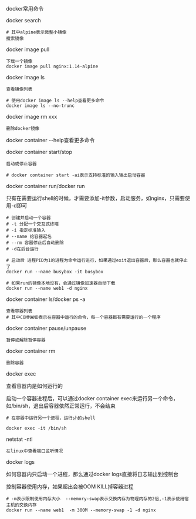 docker常用命令



docker search

```shell
# 其中alpine表示微型小镜像
搜索镜像
```



docker image pull

```shell
下载一个镜像
docker image pull nginx:1.14-alpine
```



docker image ls

```shell
查看镜像列表

# 使用docker image ls --help查看更多命令
docker image ls --no-trunc
```



docker image rm xxx

```
删除docker镜像
```



docker container --help查看更多命令



docker container start/stop

```shell
启动或停止容器

# docker container start -ai表示支持标准的输入输出启动容器
```



docker container run/docker run

只有在需要运行shell的时候，才需要添加-it参数，启动服务，如nginx，只需要使用-d即可

```shell
# 创建并启动一个容器
# -t 分配一个交互式终端
# -i 指定标准输入
# --name 给容器起名
# --rm 容器停止后自动删除
# -d在后台运行

# 启动后 进程PID为1的进程为命令运行进行，如果通过exit退出容器后，那么容器也就停止了
docker run --name busybox -it busybox

# 如果run的镜像本地没有，会通过镜像加速器自动下载
docker run --name web1 -d nginx
```



docker container ls/docker ps -a

```shell
查看容器列表
# 其中COMMAND表示在容器中运行的命令，每一个容器都有需要运行的一个程序
```



docker container pause/unpause

```
暂停或解除暂停容器
```



docker container rm

```
删除容器
```



docker exec

查看容器内是如何运行的

启动一个容器进程后，可以通过docker container exec来运行另一个命令，如/bin/sh，退出后容器依然正常运行，不会结束

```shell
# 在容器中运行另一个进程，运行sh的shell

docker exec -it /bin/sh
```



netstat -ntl

```
在linux中查看端口监听情况
```



docker logs

如何容器内只启动一个进程，那么通过docker logs直接将日志输出到控制台



控制容器使用内存，如果超出会被OOM KILL掉容器进程

```shell
# -m表示限制使用内存大小  --memory-swap表示交换内存为物理内存的2倍,-1表示使用宿主机的交换内存
docker run --name web1  -m 300M --memory-swap -1 -d nginx
```



